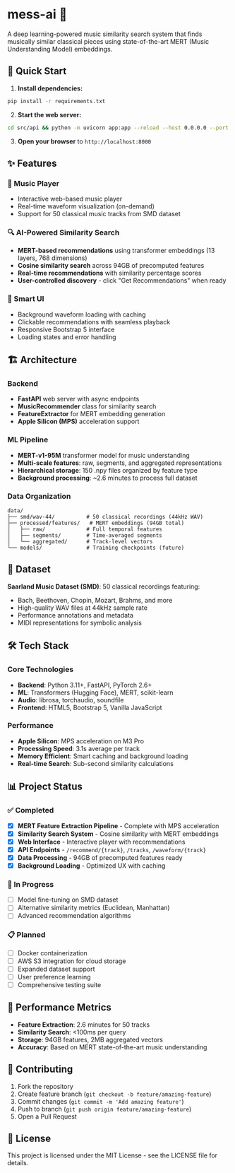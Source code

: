 # mess-ai 🎵

A deep learning-powered music similarity search system that finds musically similar classical pieces using state-of-the-art MERT (Music Understanding Model) embeddings.

## 🚀 Quick Start

1. **Install dependencies:**
```bash
pip install -r requirements.txt
```

2. **Start the web server:**
```bash
cd src/api && python -m uvicorn app:app --reload --host 0.0.0.0 --port 8000
```

3. **Open your browser** to `http://localhost:8000`

## ✨ Features

### 🎼 Music Player
- Interactive web-based music player
- Real-time waveform visualization (on-demand)
- Support for 50 classical music tracks from SMD dataset

### 🔍 AI-Powered Similarity Search
- **MERT-based recommendations** using transformer embeddings (13 layers, 768 dimensions)
- **Cosine similarity search** across 94GB of precomputed features
- **Real-time recommendations** with similarity percentage scores
- **User-controlled discovery** - click "Get Recommendations" when ready

### 🎯 Smart UI
- Background waveform loading with caching
- Clickable recommendations with seamless playback
- Responsive Bootstrap 5 interface
- Loading states and error handling

## 🏗️ Architecture

### Backend
- **FastAPI** web server with async endpoints
- **MusicRecommender** class for similarity search
- **FeatureExtractor** for MERT embedding generation
- **Apple Silicon (MPS)** acceleration support

### ML Pipeline
- **MERT-v1-95M** transformer model for music understanding
- **Multi-scale features**: raw, segments, and aggregated representations
- **Hierarchical storage**: 150 .npy files organized by feature type
- **Background processing**: ~2.6 minutes to process full dataset

### Data Organization
```
data/
├── smd/wav-44/          # 50 classical recordings (44kHz WAV)
├── processed/features/   # MERT embeddings (94GB total)
│   ├── raw/             # Full temporal features
│   ├── segments/        # Time-averaged segments  
│   └── aggregated/      # Track-level vectors
└── models/              # Training checkpoints (future)
```

## 🎹 Dataset

**Saarland Music Dataset (SMD)**: 50 classical recordings featuring:
- Bach, Beethoven, Chopin, Mozart, Brahms, and more
- High-quality WAV files at 44kHz sample rate
- Performance annotations and metadata
- MIDI representations for symbolic analysis

## 🛠️ Tech Stack

### Core Technologies
- **Backend**: Python 3.11+, FastAPI, PyTorch 2.6+
- **ML**: Transformers (Hugging Face), MERT, scikit-learn
- **Audio**: librosa, torchaudio, soundfile
- **Frontend**: HTML5, Bootstrap 5, Vanilla JavaScript

### Performance
- **Apple Silicon**: MPS acceleration on M3 Pro
- **Processing Speed**: 3.1s average per track
- **Memory Efficient**: Smart caching and background loading
- **Real-time Search**: Sub-second similarity calculations

## 📊 Project Status

### ✅ Completed
- [x] **MERT Feature Extraction Pipeline** - Complete with MPS acceleration
- [x] **Similarity Search System** - Cosine similarity with MERT embeddings  
- [x] **Web Interface** - Interactive player with recommendations
- [x] **API Endpoints** - `/recommend/{track}`, `/tracks`, `/waveform/{track}`
- [x] **Data Processing** - 94GB of precomputed features ready
- [x] **Background Loading** - Optimized UX with caching

### 🚧 In Progress
- [ ] Model fine-tuning on SMD dataset
- [ ] Alternative similarity metrics (Euclidean, Manhattan)
- [ ] Advanced recommendation algorithms

### 📋 Planned
- [ ] Docker containerization
- [ ] AWS S3 integration for cloud storage
- [ ] Expanded dataset support
- [ ] User preference learning
- [ ] Comprehensive testing suite

## 🚀 Performance Metrics

- **Feature Extraction**: 2.6 minutes for 50 tracks
- **Similarity Search**: <100ms per query
- **Storage**: 94GB features, 2MB aggregated vectors
- **Accuracy**: Based on MERT state-of-the-art music understanding

## 🤝 Contributing

1. Fork the repository
2. Create feature branch (`git checkout -b feature/amazing-feature`)
3. Commit changes (`git commit -m 'Add amazing feature'`)
4. Push to branch (`git push origin feature/amazing-feature`)
5. Open a Pull Request

## 📄 License

This project is licensed under the MIT License - see the LICENSE file for details.